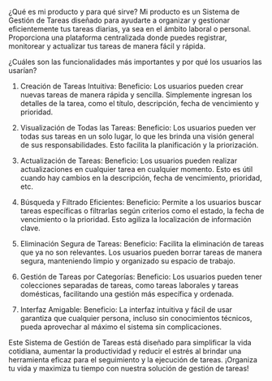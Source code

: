 ¿Qué es mi producto y para qué sirve?
Mi producto es un Sistema de Gestión de Tareas diseñado para ayudarte a organizar y gestionar eficientemente tus tareas diarias, ya sea en el ámbito laboral o personal. Proporciona una plataforma centralizada donde puedes registrar, monitorear y actualizar tus tareas de manera fácil y rápida.

¿Cuáles son las funcionalidades más importantes y por qué los usuarios las usarían?

1. Creación de Tareas Intuitiva:
Beneficio: Los usuarios pueden crear nuevas tareas de manera rápida y sencilla. Simplemente ingresan los detalles de la tarea, como el título, descripción, fecha de vencimiento y prioridad.

2. Visualización de Todas las Tareas:
Beneficio: Los usuarios pueden ver todas sus tareas en un solo lugar, lo que les brinda una visión general de sus responsabilidades. Esto facilita la planificación y la priorización.

3. Actualización de Tareas:
Beneficio: Los usuarios pueden realizar actualizaciones en cualquier tarea en cualquier momento. Esto es útil cuando hay cambios en la descripción, fecha de vencimiento, prioridad, etc.

4. Búsqueda y Filtrado Eficientes:
Beneficio: Permite a los usuarios buscar tareas específicas o filtrarlas según criterios como el estado, la fecha de vencimiento o la prioridad. Esto agiliza la localización de información clave.

5. Eliminación Segura de Tareas:
Beneficio: Facilita la eliminación de tareas que ya no son relevantes. Los usuarios pueden borrar tareas de manera segura, manteniendo limpio y organizado su espacio de trabajo.

6. Gestión de Tareas por Categorías:
Beneficio: Los usuarios pueden tener colecciones separadas de tareas, como tareas laborales y tareas domésticas, facilitando una gestión más específica y ordenada.

7. Interfaz Amigable:
Beneficio: La interfaz intuitiva y fácil de usar garantiza que cualquier persona, incluso sin conocimientos técnicos, pueda aprovechar al máximo el sistema sin complicaciones.

Este Sistema de Gestión de Tareas está diseñado para simplificar la vida cotidiana, aumentar la productividad y reducir el estrés al brindar una herramienta eficaz para el seguimiento y la ejecución de tareas. ¡Organiza tu vida y maximiza tu tiempo con nuestra solución de gestión de tareas!